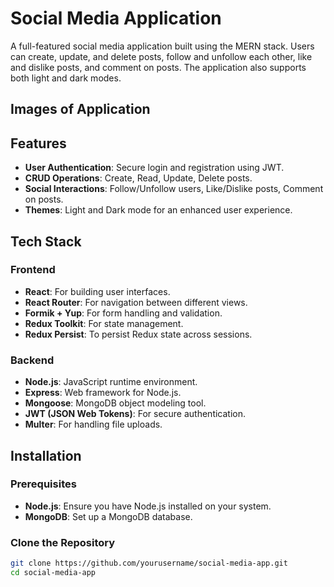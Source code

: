 # Social Media Application

A full-featured social media application built using the MERN stack. Users can create, update, and delete posts, follow and unfollow each other, like and dislike posts, and comment on posts. The application also supports both light and dark modes.

## Images of Application

## Features

- **User Authentication**: Secure login and registration using JWT.
- **CRUD Operations**: Create, Read, Update, Delete posts.
- **Social Interactions**: Follow/Unfollow users, Like/Dislike posts, Comment on posts.
- **Themes**: Light and Dark mode for an enhanced user experience.

## Tech Stack

### Frontend

- **React**: For building user interfaces.
- **React Router**: For navigation between different views.
- **Formik + Yup**: For form handling and validation.
- **Redux Toolkit**: For state management.
- **Redux Persist**: To persist Redux state across sessions.

### Backend

- **Node.js**: JavaScript runtime environment.
- **Express**: Web framework for Node.js.
- **Mongoose**: MongoDB object modeling tool.
- **JWT (JSON Web Tokens)**: For secure authentication.
- **Multer**: For handling file uploads.

## Installation

### Prerequisites

- **Node.js**: Ensure you have Node.js installed on your system.
- **MongoDB**: Set up a MongoDB database.

### Clone the Repository

```bash
git clone https://github.com/yourusername/social-media-app.git
cd social-media-app
